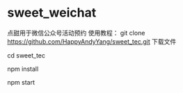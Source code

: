 # sweet_weichat
点甜用于微信公众号活动预约
使用教程：
git clone https://github.com/HappyAndyYang/sweet_tec.git   下载文件

cd sweet_tec

npm install

npm start
